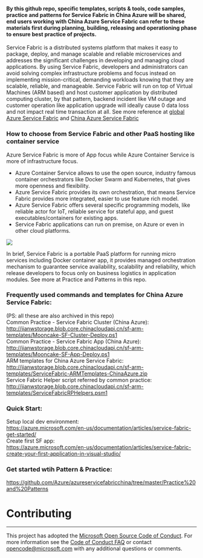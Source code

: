
#### By this github repo, specific templates, scripts & tools, code samples, practice and patterns for Service Fabric in China Azure will be shared, end users working with China Azure Service Fabric can refer to these materials first during planning, building, releasing and operationing phase to ensure best practice of projects.

Service Fabric is a distributed systems platform that makes it easy to package, deploy, and manage scalable and reliable microservices and addresses the significant challenges in developing and managing cloud applications. By using Service Fabric, developers and administrators can avoid solving complex infrastructure problems and focus instead on implementing mission-critical, demanding workloads knowing that they are scalable, reliable, and manageable. Service Fabric will run on top of Virtual Machines (ARM based) and host customer application by distributed computing cluster, by that pattern, backend incident like VM outage and customer operation like application upgrade will ideally cause 0 data loss and not impact real time transaction at all.
See more reference at <a href="https://azure.microsoft.com/en-us/documentation/articles/service-fabric-overview/">global Azure Service Fabric</a> and <a href="https://azure.microsoft.com/en-us/documentation/articles/service-fabric-overview/">China Azure Service Fabric</a>



### How to choose from Service Fabric and other PaaS hosting like container service
Azure Service Fabric is more of App focus while Azure Container Service is more of infrastructure focus. 
- Azure Container Service allows to use the open source, industry famous container orchestrators like Docker Swarm and Kubernetes, that gives more openness and flexibility.
- Azure Service Fabric provides its own orchestration, that means Service Fabric provides more integrated, easier to use feature rich model.
- Azure Service Fabric offers several specific programming models, like reliable actor for IoT, reliable service for stateful app, and guest executables/containers for existing apps.
- Service Fabric applications can run on premise, on Azure or even in other cloud platforms.

<img src="http://jianwstorage.blob.core.chinacloudapi.cn/gitpics/sfvsothers.png"></img>

In brief, Service Fabric is a portable PaaS platform for running micro services including Docker container app, it provides managed orchestration mechanism to guarantee service availability, scalability and reliability, which release developers to focus only on business logistics in application modules. See more at Practice and Patterns in this repo.


### Frequently used commands and templates for China Azure Service Fabric:
(PS: all these are also archived in this repo)</br>
Common Practice - Service Fabric Cluster (China Azure):</br>
http://jianwstorage.blob.core.chinacloudapi.cn/sf-arm-templates/Mooncake-SF-Cluster-Deploy.ps1</br>
Common Practice - Service Fabric App (China Azure):</br>
http://jianwstorage.blob.core.chinacloudapi.cn/sf-arm-templates/Mooncake-SF-App-Deploy.ps1</br>
ARM templates for China Azure Service Fabric:</br>
http://jianwstorage.blob.core.chinacloudapi.cn/sf-arm-templates/ServiceFabric-ARMTemplates-ChinaAzure.zip</br>
Service Fabric Helper script referred by common practice:</br> 
http://jianwstorage.blob.core.chinacloudapi.cn/sf-arm-templates/ServiceFabricRPHelpers.psm1</br>


### Quick Start:
Setup local dev environment:</br>
https://azure.microsoft.com/en-us/documentation/articles/service-fabric-get-started/</br>
Create first SF app:</br>
https://azure.microsoft.com/en-us/documentation/articles/service-fabric-create-your-first-application-in-visual-studio/


### Get started wtih Pattern & Practice:</br>
https://github.com/Azure/azureservicefabricchina/tree/master/Practice%20and%20Patterns </br>



# Contributing
----------------------------------------------------------------------------------------------------------------------------------
This project has adopted the [Microsoft Open Source Code of Conduct](https://opensource.microsoft.com/codeofconduct/). For more information see the [Code of Conduct FAQ](https://opensource.microsoft.com/codeofconduct/faq/) or contact [opencode@microsoft.com](mailto:opencode@microsoft.com) with any additional questions or comments.
